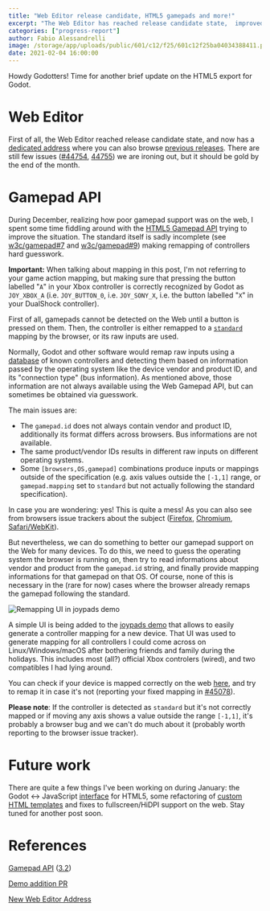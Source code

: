 ```yaml
---
title: "Web Editor release candidate, HTML5 gamepads and more!"
excerpt: "The Web Editor has reached release candidate state,  improved HTML5 gamepad support allows supporting more devices out of the box."
categories: ["progress-report"]
author: Fabio Alessandrelli
image: /storage/app/uploads/public/601/c12/f25/601c12f25ba04034388411.png
date: 2021-02-04 16:00:00
---
```


Howdy Godotters! Time for another brief update on the HTML5 export for Godot.

Web Editor
==========

First of all, the Web Editor reached release candidate state, and now has a [dedicated address](https://editor.godotengine.org/) where you can also browse [previous releases](https://editor.godotengine.org/releases/). There are still few issues ([#44754](https://github.com/godotengine/godot/issues/44754), [44755](https://github.com/godotengine/godot/issues/44755)) we are ironing out, but it should be gold by the end of the month.

Gamepad API
===========

During December, realizing how poor gamepad support was on the web, I spent some time fiddling around with the [HTML5 Gamepad API](https://developer.mozilla.org/en-US/docs/Web/API/Gamepad_API/Using_the_Gamepad_API) trying to improve the situation. The standard itself is sadly incomplete (see [w3c/gamepad#7](https://github.com/w3c/gamepad/issues/7) and [w3c/gamepad#9](https://github.com/w3c/gamepad/issues/9)) making remapping of controllers hard guesswork.

**Important:** When talking about mapping in this post, I'm not referring to your game action mapping, but making sure that pressing the button labelled "`A`" in your Xbox controller is correctly recognized by Godot as `JOY_XBOX_A` (i.e. `JOY_BUTTON_0`, i.e. `JOY_SONY_X`, i.e. the button labelled "`X`" in your DualShock controller).

First of all, gamepads cannot be detected on the Web until a button is pressed on them. Then, the controller is either remapped to a [`standard`](https://w3c.github.io/gamepad/#remapping) mapping by the browser, or its raw inputs are used.

Normally, Godot and other software would remap raw inputs using a [database](https://github.com/godotengine/godot/blob/master/core/input/gamecontrollerdb.txt) of known controllers and detecting them based on information passed by the operating system like the device vendor and product ID, and its "connection type" (bus information). As mentioned above, those information are not always available using the Web Gamepad API, but can sometimes be obtained via guesswork.

The main issues are:

- The `gamepad.id` does not always contain vendor and product ID, additionally its format differs across browsers. Bus informations are not available.
- The same product/vendor IDs results in different raw inputs on different operating systems.
- Some `[browsers,OS,gamepad]` combinations produce inputs or mappings outside of the specification (e.g. axis values outside the `[-1,1]` range, or `gamepad.mapping` set to `standard` but not actually following the standard specification).

In case you are wondering: yes! This is quite a mess! As you can also see from browsers issue trackers about the subject ([Firefox](https://bugzilla.mozilla.org/buglist.cgi?quicksearch=gamepad), [Chromium](https://bugs.chromium.org/p/chromium/issues/list?q=component%3ABlink%3EGamepadAPI&can=2), [Safari/WebKit](https://bugs.webkit.org/buglist.cgi?bug_status=UNCONFIRMED&bug_status=NEW&bug_status=ASSIGNED&bug_status=REOPENED&component=WebCore%20Misc.&order=bug_id%20DESC&product=WebKit&query_format=advanced&short_desc=gamepad&short_desc_type=allwordssubstr)).

But nevertheless, we can do something to better our gamepad support on the Web for many devices. To do this, we need to guess the operating system the browser is running on, then try to read informations about vendor and product from the `gamepad.id` string, and finally provide mapping informations for that gamepad on that OS. Of course, none of this is necessary in the (rare for now) cases where the browser already remaps the gamepad following the standard.

![Remapping UI in joypads demo](/storage/app/uploads/public/601/bfe/670/601bfe6702061798439389.png)


A simple UI is being added to the [joypads demo](https://github.com/godotengine/godot-demo-projects/tree/master/misc/joypads) that allows to easily generate a controller mapping for a new device. That UI was used to generate mapping for all controllers I could come across on Linux/Windows/macOS after bothering friends and family during the holidays. This includes most (all?) official Xbox controlers (wired), and two compatibles I had lying around.

You can check if your device is mapped correctly on the web [here](https://no-war.fales.me/joy/), and try to remap it in case it's not (reporting your fixed mapping in [#45078](https://github.com/godotengine/godot/pull/45078)).

**Please note**: If the controller is detected as `standard` but it's not correctly mapped or if moving any axis shows a value outside the range `[-1,1]`, it's probably a browser bug and we can't do much about it (probably worth reporting to the browser issue tracker).

Future work
===========

There are quite a few things I've been working on during January: the Godot <-> JavaScript [interface](https://twitter.com/falessandrelli/status/1354106707866218498) for HTML5, some refactoring of [custom HTML templates](https://github.com/godotengine/godot-proposals/issues/2182) and fixes to fullscreen/HiDPI support on the web. Stay tuned for another post soon.

References
==========

[Gamepad API](https://github.com/godotengine/godot/pull/45078) ([3.2](https://github.com/godotengine/godot/pull/45079))

[Demo addition PR](https://github.com/godotengine/godot-demo-projects/pull/575)

[New Web Editor Address](https://editor.godotengine.org/)
